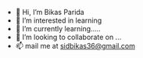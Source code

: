 - 👋 Hi, I’m Bikas Parida
- 👀 I’m interested in learning
- 🌱 I’m currently learning.....
- 💞️ I’m looking to collaborate on ...
- 📫 mail me at sidbikas36@gmail.com

<!---
Sidbikas/Sidbikas is a ✨ special ✨ repository because its `README.md` (this file) appears on your GitHub profile.
You can click the Preview link to take a look at your changes.
--->
